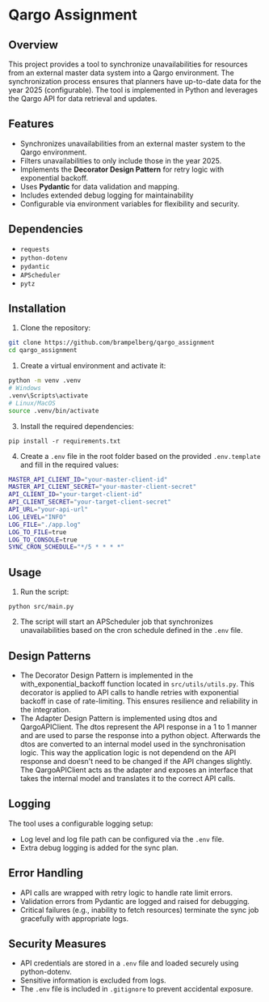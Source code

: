 # Qargo Assignment

## Overview

This project provides a tool to synchronize unavailabilities for resources from an external master data system into a Qargo environment. The synchronization process ensures that planners have up-to-date data for the year 2025 (configurable). The tool is implemented in Python and leverages the Qargo API for data retrieval and updates.

## Features

- Synchronizes unavailabilities from an external master system to the Qargo environment.
- Filters unavailabilities to only include those in the year 2025.
- Implements the **Decorator Design Pattern** for retry logic with exponential backoff.
- Uses **Pydantic** for data validation and mapping.
- Includes extended debug logging for maintainability
- Configurable via environment variables for flexibility and security.

## Dependencies

- `requests`
- `python-dotenv`
- `pydantic`
- `APScheduler`
- `pytz`

## Installation

1. Clone the repository:

```bash
git clone https://github.com/brampelberg/qargo_assignment
cd qargo_assignment
```

1. Create a virtual environment and activate it:

```bash
python -m venv .venv
# Windows
.venv\Scripts\activate
# Linux/MacOS
source .venv/bin/activate
```

3. Install the required dependencies:

`pip install -r requirements.txt`

4. Create a `.env` file in the root folder based on the provided `.env.template` and fill in the required values:

```sh
MASTER_API_CLIENT_ID="your-master-client-id"
MASTER_API_CLIENT_SECRET="your-master-client-secret"
API_CLIENT_ID="your-target-client-id"
API_CLIENT_SECRET="your-target-client-secret"
API_URL="your-api-url"
LOG_LEVEL="INFO"
LOG_FILE="./app.log"
LOG_TO_FILE=true
LOG_TO_CONSOLE=true
SYNC_CRON_SCHEDULE="*/5 * * * *"
```

## Usage
1. Run the script:

`python src/main.py`

2. The script will start an APScheduler job that synchronizes unavailabilities based on the cron schedule defined in the `.env` file.

## Design Patterns
- The Decorator Design Pattern is implemented in the with_exponential_backoff function located in `src/utils/utils.py`. This decorator is applied to API calls to handle retries with exponential backoff in case of rate-limiting. This ensures resilience and reliability in the integration.
- The Adapter Design Pattern is implemented using dtos and QargoAPIClient. The dtos represent the API response in a 1 to 1 manner and are used to parse the response into a python object. Afterwards the dtos are converted to an internal model used in the synchronisation logic. This way the application logic is not dependend on the API response and doesn't need to be changed if the API changes slightly. The QargoAPIClient acts as the adapter and exposes an interface that takes the internal model and translates it to the correct API calls.

## Logging
The tool uses a configurable logging setup:
- Log level and log file path can be configured via the `.env` file.
- Extra debug logging is added for the sync plan.

## Error Handling
- API calls are wrapped with retry logic to handle rate limit errors.
- Validation errors from Pydantic are logged and raised for debugging.
- Critical failures (e.g., inability to fetch resources) terminate the sync job gracefully with appropriate logs.

## Security Measures
- API credentials are stored in a `.env` file and loaded securely using python-dotenv.
- Sensitive information is excluded from logs.
- The `.env` file is included in `.gitignore` to prevent accidental exposure.
